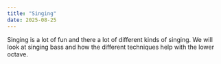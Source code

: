 ```yaml
---
title: "Singing"
date: 2025-08-25
---
```


Singing is a lot of fun and there a lot of different kinds of singing. We will look at singing bass and how the different techniques help with the lower octave.
